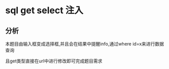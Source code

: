# sql get select 注入

## 分析

本题目由输入框变成选择框,并且会在结果中提醒info,通过where id=x来进行数据查询

且get类型直接在url中进行修改即可完成题目需求


